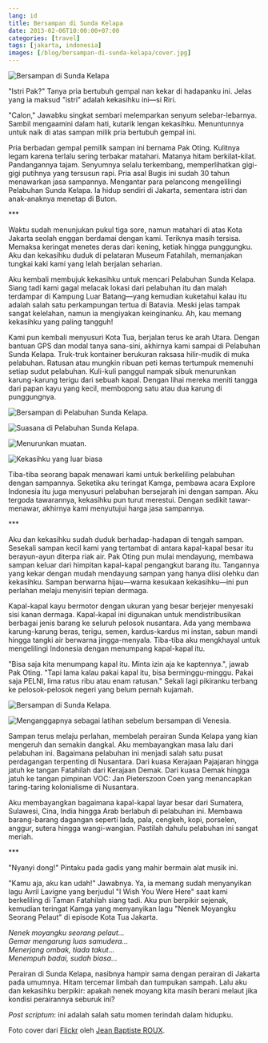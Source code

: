 ```yaml
---
lang: id
title: Bersampan di Sunda Kelapa
date: 2013-02-06T10:00:00+07:00
categories: [travel]
tags: [jakarta, indonesia]
images: [/blog/bersampan-di-sunda-kelapa/cover.jpg]
---
```

![Bersampan di Sunda Kelapa](cover.jpg)

"Istri Pak?" Tanya pria bertubuh gempal nan kekar di hadapanku ini. Jelas yang ia maksud "istri" adalah kekasihku ini—si Riri.

"Calon," Jawabku singkat sembari melemparkan senyum selebar-lebarnya. Sambil mengaamini dalam hati, kutarik lengan kekasihku. Menuntunnya untuk naik di atas sampan milik pria bertubuh gempal ini.

Pria berbadan gempal pemilik sampan ini bernama Pak Oting. Kulitnya legam karena terlalu sering terbakar matahari. Matanya hitam berkilat-kilat. Pandangannya tajam. Senyumnya selalu terkembang, memperlihatkan gigi-gigi putihnya yang tersusun rapi. Pria asal Bugis ini sudah 30 tahun menawarkan jasa sampannya. Mengantar para pelancong mengelilingi Pelabuhan Sunda Kelapa. Ia hidup sendiri di Jakarta, sementara istri dan anak-anaknya menetap di Buton.

\*\*\*

Waktu sudah menunjukan pukul tiga sore, namun matahari di atas Kota Jakarta seolah enggan berdamai dengan kami. Teriknya masih tersisa. Memaksa keringat menetes deras dari kening, ketiak hingga punggungku. Aku dan kekasihku duduk di pelataran Museum Fatahilah, memanjakan tungkai kaki kami yang lelah berjalan seharian.

Aku kembali membujuk kekasihku untuk mencari Pelabuhan Sunda Kelapa. Siang tadi kami gagal melacak lokasi dari pelabuhan itu dan malah terdampar di Kampung Luar Batang—yang kemudian kuketahui kalau itu adalah salah satu perkampungan tertua di Batavia. Meski jelas tampak sangat kelelahan, namun ia mengiyakan keinginanku. Ah, kau memang kekasihku yang paling tangguh!

Kami pun kembali menyusuri Kota Tua, berjalan terus ke arah Utara. Dengan bantuan GPS dan modal tanya sana-sini, akhirnya kami sampai di Pelabuhan Sunda Kelapa. Truk-truk kontainer berukuran raksasa hilir-mudik di muka pelabuhan. Ratusan atau mungkin ribuan peti kemas tertumpuk memenuhi setiap sudut pelabuhan. Kuli-kuli panggul nampak sibuk menurunkan karung-karung terigu dari sebuah kapal. Dengan lihai mereka meniti tangga dari papan kayu yang kecil, membopong satu atau dua karung di punggungnya.

![Bersampan di Pelabuhan Sunda Kelapa.](01-bersampan-di-sunda-kelapa.jpg)

![Suasana di Pelabuhan Sunda Kelapa.](02-suasana-pelabuhan-sunda-kelapa.jpg)

![Menurunkan muatan.](03-menurunkan-muatan.jpg)

![Kekasihku yang luar biasa](04-sunda-kelapa.jpg)

Tiba-tiba seorang bapak menawari kami untuk berkeliling pelabuhan dengan sampannya. Seketika aku teringat Kamga, pembawa acara Explore Indonesia itu juga menyusuri pelabuhan bersejarah ini dengan sampan. Aku tergoda tawarannya, kekasihku pun turut merestui. Dengan sedikit tawar-menawar, akhirnya kami menyutujui harga jasa sampannya.

\*\*\*

Aku dan kekasihku sudah duduk berhadap-hadapan di tengah sampan. Sesekali sampan kecil kami yang tertambat di antara kapal-kapal besar itu berayun-ayun diterpa riak air. Pak Oting pun mulai mendayung, membawa sampan keluar dari himpitan kapal-kapal pengangkut barang itu. Tangannya yang kekar dengan mudah mendayung sampan yang hanya diisi olehku dan kekasihku. Sampan berwarna hijau—warna kesukaan kekasihku—ini pun perlahan melaju menyisiri tepian dermaga.

Kapal-kapal kayu bermotor dengan ukuran yang besar berjejer menyesaki sisi kanan dermaga. Kapal-kapal ini digunakan untuk mendistribusikan berbagai jenis barang ke seluruh pelosok nusantara. Ada yang membawa karung-karung beras, terigu, semen, kardus-kardus mi instan, sabun mandi hingga tangki air berwarna jingga-menyala. Tiba-tiba aku mengkhayal untuk mengelilingi Indonesia dengan menumpang kapal-kapal itu.

"Bisa saja kita menumpang kapal itu. Minta izin aja ke kaptennya.", jawab Pak Oting. "Tapi lama kalau pakai kapal itu, bisa berminggu-minggu. Pakai saja PELNI, lima ratus ribu atau enam ratusan." Sekali lagi pikiranku terbang ke pelosok-pelosok negeri yang belum pernah kujamah.

![Bersampan di Sunda Kelapa.](05-bersampan-di-sunda-kelapa.jpg)

![Menganggapnya sebagai latihan sebelum bersampan di Venesia.](06-sebelum-ke-venice.jpg)

Sampan terus melaju perlahan, membelah perairan Sunda Kelapa yang kian mengeruh dan semakin dangkal. Aku membayangkan masa lalu dari pelabuhan ini. Bagaimana pelabuhan ini menjadi salah satu pusat perdagangan terpenting di Nusantara. Dari kuasa Kerajaan Pajajaran hingga jatuh ke tangan Fatahilah dari Kerajaan Demak. Dari kuasa Demak hingga jatuh ke tangan pimpinan VOC: Jan Pieterszoon Coen yang menancapkan taring-taring kolonialisme di Nusantara.

Aku membayangkan bagaimana kapal-kapal layar besar dari Sumatera, Sulawesi, Cina, India hingga Arab berlabuh di pelabuhan ini. Membawa barang-barang dagangan seperti lada, pala, cengkeh, kopi, porselen, anggur, sutera hingga wangi-wangian. Pastilah dahulu pelabuhan ini sangat meriah.

\*\*\*

"Nyanyi dong!" Pintaku pada gadis yang mahir bermain alat musik ini.

"Kamu aja, aku kan udah!" Jawabnya. Ya, ia memang sudah menyanyikan lagu Avril Lavigne yang berjudul "I Wish You Were Here" saat kami berkeliling di Taman Fatahilah siang tadi. Aku pun berpikir sejenak, kemudian teringat Kamga yang menyanyikan lagu "Nenek Moyangku Seorang Pelaut" di episode Kota Tua Jakarta.

*Nenek moyangku seorang pelaut...*\
*Gemar mengarung luas samudera...*\
*Menerjang ombak, tiada takut...*\
*Menempuh badai, sudah biasa...*

Perairan di Sunda Kelapa, nasibnya hampir sama dengan perairan di Jakarta pada umumnya. Hitam tercemar limbah dan tumpukan sampah. Lalu aku dan kekasihku berpikir: apakah nenek moyang kita masih berani melaut jika kondisi perairannya seburuk ini?

*Post scriptum*: ini adalah salah satu momen terindah dalam hidupku.

Foto cover dari [Flickr](https://www.flickr.com/photos/dotfinger/15683804083/in/photostream/) oleh [Jean Baptiste ROUX](https://www.flickr.com/photos/dotfinger/).
